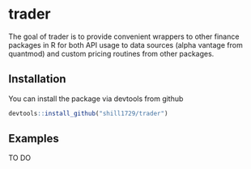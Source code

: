 
# trader

<!-- badges: start -->
<!-- badges: end -->

The goal of trader is to provide convenient wrappers to other finance packages in R for both API usage to data sources (alpha vantage from quantmod) and custom pricing routines from other packages.

## Installation

You can install the package via devtools from github

``` r
devtools::install_github("shill1729/trader")
```

## Examples
TO DO

